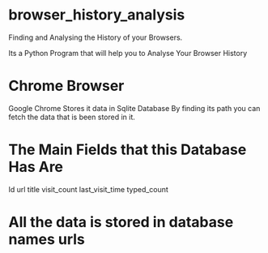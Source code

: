 # browser_history_analysis
Finding and Analysing the History of your Browsers.

Its a Python Program that will help you to Analyse Your Browser History 

# Chrome Browser
Google Chrome Stores it data in Sqlite Database 
By finding its path you can fetch the data that is been stored in it.

# The Main Fields that this Database Has Are
Id
url
title
visit_count
last_visit_time
typed_count

# All the data is stored in database names urls
